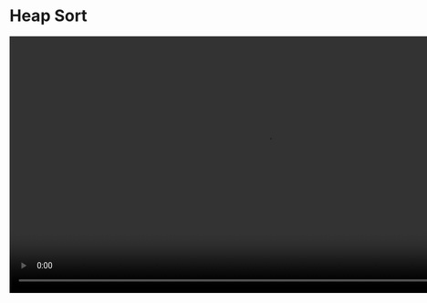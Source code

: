 # Heap Sort

<video src="https://youtu.be/2DmK_H7IdTo?feature=shared" preview-src="heapsort.jpeg" width="900"/>

## What is Heap Sort?

Heap sort is a comparison-based sorting algorithm. It is similar to selection sort where we first find the maximum element and place the maximum element at the end. We repeat the same process for the remaining elements. 

## How does it work?

Heap sort works by first building a heap from the input data. The heap is a binary tree that satisfies the heap property. The heap property states that for every node, the parent node is greater than or equal to the child nodes. 

The heap is created by inserting the elements of the input array one by one into an initially empty heap. After the heap is built, the maximum element is extracted from the heap and placed at the end of the array. The heap is then updated to maintain the heap property. This process is repeated until the heap is empty.

### What is heapify?

Heapify is a procedure that takes an array and a count as input and converts the array into a heap. The heapify procedure is used to build a heap from an array. It is also used to maintain the heap property after an element is removed from the heap.

### What is sift down?

Sift down is a procedure that takes an array, a start index, and an end index as input and moves the element at the start index down the heap until the heap property is satisfied. The sift down procedure is used to maintain the heap property after an element is removed from the heap.

## Pseudocode and Implementation

![image](heapsort2.jpeg)

<tabs>
<tab title="heapsort">

<compare first-title="Pseudo" second-title="C++">

```
procedure heapSort(A : array of items)
    n := length(A)
    heapify(A, n)
    end := n-1
    while end > 0 do
        swap(A[end], A[0])
        end := end - 1
        siftDown(A, 0, end)
end procedure
```

``` c++
void heapSort(int arr[], int n) {
    for (int i = n / 2 - 1; i >= 0; i--)
        heapify(arr, n, i);

    for (int i = n - 1; i >= 0; i--) {
        swap(arr[0], arr[i]);
        heapify(arr, i, 0);
    }
}
```

</compare>

</tab>
<tab title="heapify">

<compare first-title="Pseudo" second-title="C++">

```
procedure heapify(A : array of items, count)
    start := iParent(count-1)
    while start >= 0 do
        siftDown(A, start, count-1)
        start := start - 1
    end while
end procedure
```
``` c++
void heapify(int arr[], int n, int i) {
    int largest = i;
    int l = 2 * i + 1;
    int r = 2 * i + 2;

    if (l < n && arr[l] > arr[largest])
        largest = l;

    if (r < n && arr[r] > arr[largest])
        largest = r;

    if (largest != i) {
        swap(arr[i], arr[largest]);
        heapify(arr, n, largest);
    }
}
```

</compare>
</tab>
<tab title="siftdown">

<compare first-title="Pseudo" second-title="C++">

```
procedure siftDown(A : array of items, start, end)
    root := start
    while iLeftChild(root) <= end do
        child := iLeftChild(root)
        swap := root
        if A[swap] < A[child]
            swap := child
        end if
        if child+1 <= end and A[swap] < A[child+1]
            swap := child + 1
        end if
        if swap = root
            return
        else
            swap(A[root], A[swap])
            root := swap
        end if
    end while
end procedure
```
    
``` c++
void siftdown(int arr[], int start, int end) {
    int root = start;

    while (iLeftChild(root) <= end) {
        int child = iLeftChild(root);
        int swap = root;

        if (arr[swap] < arr[child])
            swap = child;

        if (child + 1 <= end && arr[swap] < arr[child + 1])
            swap = child + 1;

        if (swap == root)
            return;
        else {
            swap(arr[root], arr[swap]);
            root = swap;
        }
    }
}
```

</compare>
</tab>
<tab title="all together">

</tab>
</tabs>


## Time and Space Complexity

- The time complexity of heap sort is O(n log n).
- The space complexity of heap sort is O(1).

## Example

<tabs>
<tab title="Input">

```
[5, 2, 4, 6, 1, 3]
```

</tab>
<tab title="Heapify">

```
[6, 5, 4, 2, 1, 3]
```

</tab>

<tab title="Swap">

```
[3, 5, 4, 2, 1, 6]
```

</tab>

<tab title="Heapify">

```
[5, 3, 4, 2, 1]
```
    
</tab>

<tab title="Swap">

```
[1, 3, 4, 2, 5]
```

</tab>

<tab title="Heapify">

```
[4, 3, 1, 2]
```

</tab>

<tab title="Swap">

```
[2, 3, 1, 4]
```

</tab>

<tab title="Heapify">

```
[3, 2, 1]
```

</tab>

<tab title="Swap">

```
[1, 2, 3]
```

</tab>

<tab title="Heapify">

```
[2, 1]
```

</tab>

<tab title="Swap">

```
[1, 2]
```

</tab>

<tab title="Heapify">

```
[1]
```

</tab>

<tab title="Swap">

```
[1]
```

</tab>

<tab title="Output">

```
[1, 2, 3, 4, 5, 6]
```

</tab>

</tabs>







